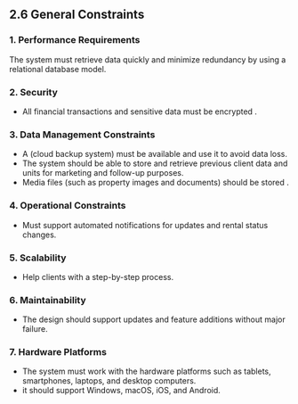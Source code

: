 ## 2.6 General Constraints

### 1. Performance Requirements
The system must retrieve data quickly and minimize redundancy by using a relational database model.
### 2. Security
- All financial transactions and sensitive data must be encrypted .


### 3. Data Management Constraints
- A (cloud backup system) must be available and use it to avoid data loss.
 - The system should be able to store and retrieve previous client data and units  for marketing and follow-up purposes.
- Media files (such as property images and documents) should be stored .
### 4. Operational Constraints

- Must support automated notifications for updates and rental status changes.

### 5. Scalability 
- Help clients with a step-by-step process.
### 6. Maintainability
 -  The design should support updates and feature additions without major failure.

### 7. Hardware Platforms 
 - The system must work with the hardware platforms such as tablets, smartphones, laptops, and desktop computers.
 - it should support Windows, macOS, iOS, and Android.
   

